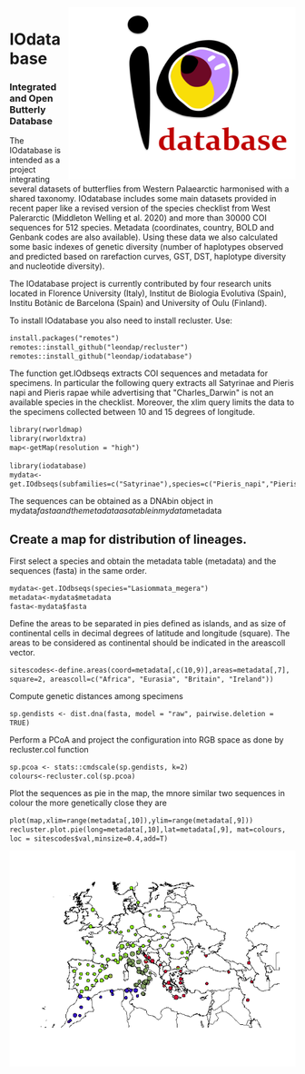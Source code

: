 <img src="https://github.com/leondap/images/blob/main/io_database.jpg?raw=true" width="400" img align="right">

# IOdatabase
### Integrated and Open Butterly Database

The IOdatabase is intended as a project integrating several datasets of butterflies from Western Palaearctic harmonised with a shared taxonomy. IOdatabase includes some main datasets provided in recent paper like a revised version of the species checklist from West Palerarctic (Middleton Welling et al. 2020) and more than 30000 COI sequences for 512 species. Metadata (coordinates, country, BOLD and Genbank codes are also available). Using these data we also calculated some basic indexes of genetic diversity (number of haplotypes observed and predicted based on rarefaction curves, GST, DST, haplotype diversity and nucleotide diversity). 

The IOdatabase project is currently contributed by four research units located in Florence University (Italy), Institut de Biologia Evolutiva (Spain), Institu Botànic de Barcelona (Spain) and University of Oulu (Finland).


To install IOdatabase you also need to install recluster. Use:
```
install.packages("remotes")
remotes::install_github("leondap/recluster")
remotes::install_github("leondap/iodatabase")
```

The function get.IOdbseqs extracts COI sequences and metadata for specimens. In particular the following query extracts all Satyrinae and Pieris napi and Pieris rapae while advertising that "Charles_Darwin" is not an available species in the checklist. Moreover, the xlim query limits the data to the specimens collected between 10 and 15 degrees of longitude.

```
library(rworldmap)
library(rworldxtra)
map<-getMap(resolution = "high")

library(iodatabase)
mydata<-get.IOdbseqs(subfamilies=c("Satyrinae"),species=c("Pieris_napi","Pieris_rapae","Charles_Darwin"),xlim=c(10,15))
```

The sequences can be obtained as a DNAbin object in mydata$fasta and the metadata as a table in mydata$metadata

## Create a map for distribution of lineages. 
First select a species and obtain the metadata table (metadata) and the sequences (fasta) in the same order.
```
mydata<-get.IOdbseqs(species="Lasiommata_megera")
metadata<-mydata$metadata
fasta<-mydata$fasta
```
Define the areas to be separated in pies defined as islands, and as size of continental cells in decimal degrees of latitude and longitude (square). The areas to be considered as continental should be indicated in the areascoll vector.
```
sitescodes<-define.areas(coord=metadata[,c(10,9)],areas=metadata[,7], square=2, areascoll=c("Africa", "Eurasia", "Britain", "Ireland"))
```
Compute genetic distances among specimens
```
sp.gendists <- dist.dna(fasta, model = "raw", pairwise.deletion = TRUE)
```
Perform a PCoA and project the configuration into RGB space as done by recluster.col function

```
sp.pcoa <- stats::cmdscale(sp.gendists, k=2)
colours<-recluster.col(sp.pcoa)
```
Plot the sequences as pie in the map, the mnore similar two sequences in colour the more genetically close they are
```
plot(map,xlim=range(metadata[,10]),ylim=range(metadata[,9]))
recluster.plot.pie(long=metadata[,10],lat=metadata[,9], mat=colours, loc = sitescodes$val,minsize=0.4,add=T)
```
![](https://github.com/leondap/images/blob/main/genetic_map.png?raw=true)


